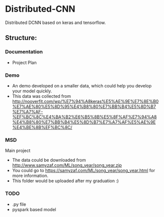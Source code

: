 # Distributed-CNN
Distributed DCNN based on keras and tensorflow.

## Structure:

### Documentation
- Project Plan

### Demo
- An demo developed on a smaller data, which could help you develop your model quickly.
- This data was collected from http://nooverfit.com/wp/%E7%94%A8keras%E5%AE%9E%E7%8E%B0%E7%AE%80%E5%8D%95%E4%B8%80%E7%BB%B4%E5%8D%B7%E7%A7%AF-%EF%BC%8C%E4%BA%B2%E6%B5%8B%E5%8F%AF%E7%94%A8%E4%B8%80%E7%BB%B4%E5%8D%B7%E7%A7%AF%E5%AE%9E%E4%BE%8B%EF%BC%8C/

### MSD
Main project
- The data could be downloaded from http://www.samyzaf.com/ML/song_year/song_year.zip
- You could go to https://samyzaf.com/ML/song_year/song_year.html for more information.
- This folder would be uploaded after my graduation :)

### TODO
- .py file
- pyspark based model

